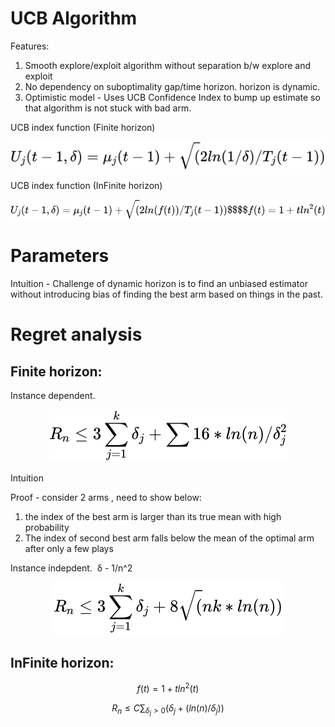 
# UCB Algorithm
Features:
1. Smooth explore/exploit algorithm without separation b/w explore and exploit
2. No dependency on suboptimality gap/time horizon. horizon is dynamic. 
3. Optimistic model - Uses UCB Confidence Index to bump up estimate so that algorithm is not stuck
   with bad arm.





UCB index function (Finite horizon)
<!-- $$
U_j(t-1,\delta) = \mu_j(t-1) + \sqrt(2ln(1/\delta)/T_j(t-1))
$$ --> 

<div align="center"><img style="background: white;" src="../../../svg/RA4n7eA8X8.svg"></div>

UCB index function (InFinite horizon)
<!-- $$
U_j(t-1,\delta) = \mu_j(t-1) + \sqrt(2ln(f(t))/T_j(t-1))
$$
$$
f(t) = 1+ tln^2(t)
$$ --> 

<div align="center"><img style="background: white;" src="../../../svg/ZkbSi3qfBd.svg"></div>

# Parameters

Intuition - Challenge of dynamic horizon is to find an unbiased estimator without introducing bias of finding the best arm based on things in the past.



# Regret analysis

## Finite horizon:

Instance dependent.
<!-- $$
R_n \leq 3\sum_{j=1}^k\delta_j + \sum 16*ln(n)/\delta_j^2
$$ --> 

<div align="center"><img style="background: white;" src="../../../svg/WJ4oEqhVFb.svg"></div>

Intuition

Proof - consider 2 arms , need to show below:
1) the index of the best arm is larger than its true mean with high
probability
2) The index of second best arm falls below the mean of the optimal arm after only a few plays

Instance indepdent. 
​
 δ - 1/n^2

<!-- $$
R_n \leq 3\sum_{j=1}^k\delta_j + 8\sqrt( nk*ln(n))
$$ --> 

<div align="center"><img style="background: white;" src="../../../svg/vstScHBY6X.svg"></div>


## InFinite horizon:

$$
f(t) = 1+ tln^2(t)
$$ 

$$
R_n \leq C \sum_{\delta_j >0} (\delta_j + (ln(n)/\delta_j))
$$